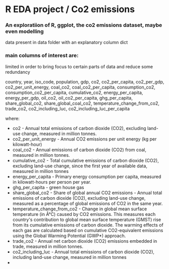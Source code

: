 # R EDA project / Co2 emissions

### An exploratiion of R, ggplot, the co2 emissions dataset, maybe even modelling

data present in data folder with an explanatory column dict

### main columns of interest are:
limited in order to bring focus to certain parts of data and reduce some redundancy

country, year, iso_code, population, gdp,  co2, co2_per_capita, co2_per_gdp, co2_per_unit_energy, coal_co2, coal_co2_per_capita, consumption_co2, consumption_co2_per_capita, cumulative_co2, energy_per_capita, energy_per_gdp, oil_co2, oil_co2_per_capita, 	ghg_per_capita, share_global_co2, share_global_coal_co2, 	temperature_change_from_co2, trade_co2, co2_including_luc, co2_including_luc_per_capita

where:
* co2 - Annual total emissions of carbon dioxide (CO2), excluding land-use change, measured in million tonnes.
* co2_per_unit_energy - Annual CO2 emissions per unit energy (kg per kilowatt-hour)
* coal_co2 - Annual emissions of carbon dioxide (CO2) from coal, measured in million tonnes.
* cumulative_co2 - Total cumulative emissions of carbon dioxide (CO2), excluding land-use change, since the first year of available data, measured in million tonnes
* energy_per_capita - Primary energy consumption per capita, measured in kilowatt-hours per person per year.
* ghg_per_capita - green house gas
* share_global_co2 - Share of global annual CO2 emissions - Annual total emissions of carbon dioxide (CO2), excluding land-use change, measured as a percentage of global emissions of CO2 in the same year.
* temperature_change_from_co2 - Change in global mean surface temperature (in Â°C) caused by CO2 emissions. This measures each country's contribution to global mean surface temperature (GMST) rise from its cumulative emissions of carbon dioxide. The warming effects of each gas are calculated based on cumulative CO2-equivalent emissions using the Global Warming Potential (GWP*) approach.
* trade_co2 - Annual net carbon dioxide (CO2) emissions embedded in trade, measured in million tonnes.
* co2_including_luc - Annual total emissions of carbon dioxide (CO2), including land-use change, measured in million tonnes
* 
